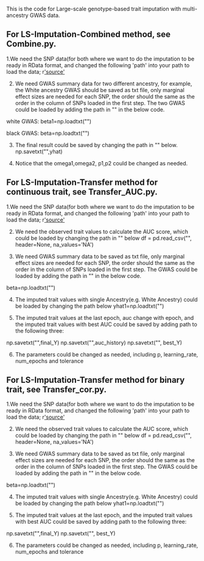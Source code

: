 This is the code for Large-scale genotype-based trait imputation with multi-ancestry GWAS data.

## For LS-Imputation-Combined method, see Combine.py.

1.We need the SNP data(for both  where we want to do the imputation to be
ready in RData format, and changed the following 'path' into your path to load the data;
r['source']('path')


2. We need GWAS summary data for two different ancestry, for example, the White ancestry GWAS should be saved as txt file, only marginal effect
sizes are needed for each SNP, the order should the same as the order in the column of SNPs loaded in the first step. The two GWAS could be loaded by adding the path in "" in the below code.

white GWAS:
beta1=np.loadtxt("")

black GWAS:
beta=np.loadtxt("")

3. The final result could be saved by changing the path in  "" below.
np.savetxt("",yhat)

4. Notice that the omega1,omega2, p1,p2 could be changed as needed.

## For LS-Imputation-Transfer method for continuous trait, see Transfer_AUC.py.
1.We need the SNP data(for both  where we want to do the imputation to be
ready in RData format, and changed the following 'path' into your path to load the data;
r['source']('path')

2. We need the observed trait values to calculate the AUC score, which could be loaded  by changing the path in "" below
df = pd.read_csv("", header=None, na_values='NA')


3. We need GWAS summary data to be saved as txt file, only marginal effect
sizes are needed for each SNP, the order should the same as the order in the column of SNPs loaded in the first step. The GWAS could be loaded by adding the path in "" in the below code.

beta=np.loadtxt("")

4. The imputed trait values with single Ancestry(e.g. White Ancestry) could be loaded by changing the path below
yhat1=np.loadtxt("")

5. The imputed trait values at the last epoch, auc change with epoch, and the imputed trait values with best AUC could be saved by adding
path to the following three:

np.savetxt("",final_Y)
np.savetxt("",auc_history)
np.savetxt("", best_Y)


6. The parameters could be changed as needed, including p, learning_rate, num_epochs  and tolerance

## For LS-Imputation-Transfer method for binary trait, see Transfer_cor.py.
1.We need the SNP data(for both  where we want to do the imputation to be
ready in RData format, and changed the following 'path' into your path to load the data;
r['source']('path')

2. We need the observed trait values to calculate the AUC score, which could be loaded  by changing the path in "" below
df = pd.read_csv("", header=None, na_values='NA')


3. We need GWAS summary data to be saved as txt file, only marginal effect
sizes are needed for each SNP, the order should the same as the order in the column of SNPs loaded in the first step. The GWAS could be loaded by adding the path in "" in the below code.

beta=np.loadtxt("")

4. The imputed trait values with single Ancestry(e.g. White Ancestry) could be loaded by changing the path below
yhat1=np.loadtxt("")

5. The imputed trait values at the last epoch, and the imputed trait values with best AUC could be saved by adding
path to the following three:

np.savetxt("",final_Y)
np.savetxt("", best_Y)


6. The parameters could be changed as needed, including p, learning_rate, num_epochs  and tolerance












